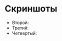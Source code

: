 <h1>Скриншоты</h1>
<ul>
    <a href="https://prnt.sc/yT-htNL5Glfr"> </a>
    <li> Второй: <a href="https://prnt.sc/nV_nG8TKkkWW"> </a></li>
    <li> Третий: <a href="https://prnt.sc/Y7u3y-AISPPm"> </a></li>
    <li> Четвертый: <a href="https://prnt.sc/uLvetJVduHil"> </a></li>
</ul>